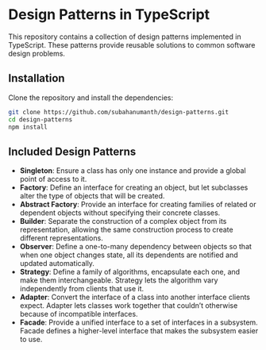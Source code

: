 # Design Patterns in TypeScript

This repository contains a collection of design patterns implemented in TypeScript. These patterns provide reusable solutions to common software design problems.

## Installation

Clone the repository and install the dependencies:

```bash
git clone https://github.com/subahanumanth/design-patterns.git
cd design-patterns
npm install
```

## Included Design Patterns

- **Singleton**: Ensure a class has only one instance and provide a global point of access to it.
- **Factory**: Define an interface for creating an object, but let subclasses alter the type of objects that will be created.
- **Abstract Factory**: Provide an interface for creating families of related or dependent objects without specifying their concrete classes.
- **Builder**: Separate the construction of a complex object from its representation, allowing the same construction process to create different representations.
- **Observer**: Define a one-to-many dependency between objects so that when one object changes state, all its dependents are notified and updated automatically.
- **Strategy**: Define a family of algorithms, encapsulate each one, and make them interchangeable. Strategy lets the algorithm vary independently from clients that use it.
- **Adapter**: Convert the interface of a class into another interface clients expect. Adapter lets classes work together that couldn’t otherwise because of incompatible interfaces.
- **Facade**: Provide a unified interface to a set of interfaces in a subsystem. Facade defines a higher-level interface that makes the subsystem easier to use.

